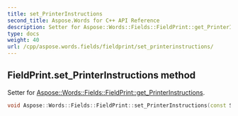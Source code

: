 ```yaml
---
title: set_PrinterInstructions
second_title: Aspose.Words for C++ API Reference
description: Setter for Aspose::Words::Fields::FieldPrint::get_PrinterInstructions. 
type: docs
weight: 40
url: /cpp/aspose.words.fields/fieldprint/set_printerinstructions/
---
```

## FieldPrint.set_PrinterInstructions method


Setter for [Aspose::Words::Fields::FieldPrint::get_PrinterInstructions](../get_printerinstructions/).

```cpp
void Aspose::Words::Fields::FieldPrint::set_PrinterInstructions(const System::String &value)
```

